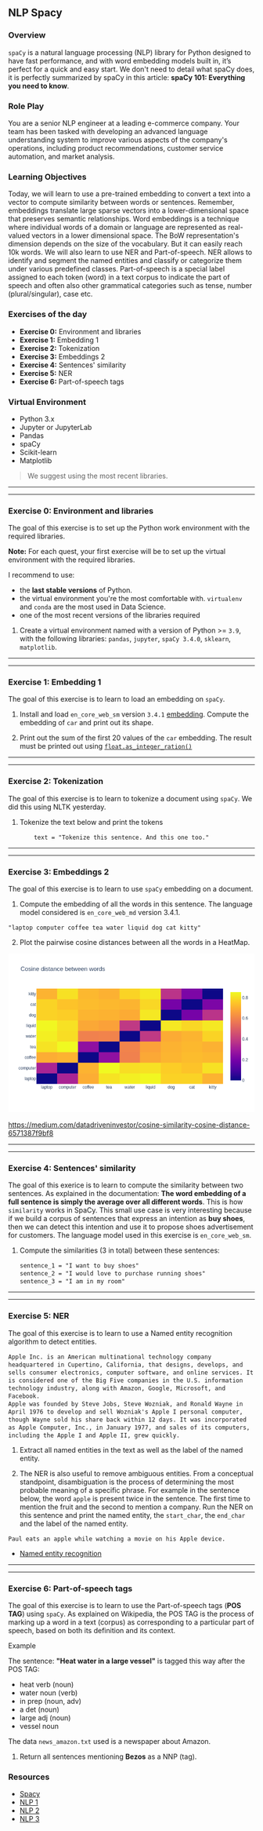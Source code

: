 ## NLP Spacy

### Overview

`spaCy` is a natural language processing (NLP) library for Python designed to have fast performance, and with word embedding models built in, it’s perfect for a quick and easy start. We don't need to detail what spaCy does, it is perfectly summarized by spaCy in this article: **spaCy 101: Everything you need to know**.

### Role Play

You are a senior NLP engineer at a leading e-commerce company. Your team has been tasked with developing an advanced language understanding system to improve various aspects of the company's operations, including product recommendations, customer service automation, and market analysis.

### Learning Objectives

Today, we will learn to use a pre-trained embedding to convert a text into a vector to compute similarity between words or sentences. Remember, embeddings translate large sparse vectors into a lower-dimensional space that preserves semantic relationships.
Word embeddings is a technique where individual words of a domain or language are represented as real-valued vectors in a lower dimensional space. The BoW representation's dimension depends on the size of the vocabulary. But it can easily reach 10k words. We will also learn to use NER and Part-of-speech. NER allows to identify and segment the named entities and classify or categorize them under various predefined classes. Part-of-speech is a special label assigned to each token (word) in a text corpus to indicate the part of speech and often also other grammatical categories such as tense, number (plural/singular), case etc.

### Exercises of the day

- **Exercise 0:** Environment and libraries
- **Exercise 1:** Embedding 1
- **Exercise 2:** Tokenization
- **Exercise 3:** Embeddings 2
- **Exercise 4:** Sentences' similarity
- **Exercise 5:** NER
- **Exercise 6:** Part-of-speech tags

### Virtual Environment

- Python 3.x
- Jupyter or JupyterLab
- Pandas
- spaCy
- Scikit-learn
- Matplotlib

> We suggest using the most recent libraries.

---

---

### Exercise 0: Environment and libraries

The goal of this exercise is to set up the Python work environment with the required libraries.

**Note:** For each quest, your first exercise will be to set up the virtual environment with the required libraries.

I recommend to use:

- the **last stable versions** of Python.
- the virtual environment you're the most comfortable with. `virtualenv` and `conda` are the most used in Data Science.
- one of the most recent versions of the libraries required

1. Create a virtual environment named with a version of Python >= `3.9`, with the following libraries: `pandas`, `jupyter`, `spaCy 3.4.0`, `sklearn`, `matplotlib`.

---

---

### Exercise 1: Embedding 1

The goal of this exercise is to learn to load an embedding on `spaCy`.

1. Install and load `en_core_web_sm` version `3.4.1` [embedding](https://github.com/explosion/spacy-models/releases/tag/en_core_web_sm-3.4.1).
   Compute the embedding of `car` and print out its shape.

2. Print out the sum of the first 20 values of the `car` embedding. The result
   must be printed out using
   [`float.as_integer_ration()`](https://docs.python.org/3/library/stdtypes.html#float.as_integer_ratio)

---

---

### Exercise 2: Tokenization

The goal of this exercise is to learn to tokenize a document using `spaCy`. We did this using NLTK yesterday.

1. Tokenize the text below and print the tokens

   ```
       text = "Tokenize this sentence. And this one too."

   ```

---

---

### Exercise 3: Embeddings 2

The goal of this exercise is to learn to use `spaCy` embedding on a document.

1. Compute the embedding of all the words in this sentence. The language model considered is `en_core_web_md` version 3.4.1.

```
"laptop computer coffee tea water liquid dog cat kitty"
```

2. Plot the pairwise cosine distances between all the words in a HeatMap.

![alt text][logo]

[logo]: ./w3day05ex1_plot.png "Plot"

https://medium.com/datadriveninvestor/cosine-similarity-cosine-distance-6571387f9bf8

---

---

### Exercise 4: Sentences' similarity

The goal of this exerice is to learn to compute the similarity between two sentences. As explained in the documentation: **The word embedding of a full sentence is simply the average over all different words**. This is how `similarity` works in SpaCy. This small use case is very interesting because if we build a corpus of sentences that express an intention as **buy shoes**, then we can detect this intention and use it to propose shoes advertisement for customers. The language model used in this exercise is `en_core_web_sm`.

1. Compute the similarities (3 in total) between these sentences:

   ```
   sentence_1 = "I want to buy shoes"
   sentence_2 = "I would love to purchase running shoes"
   sentence_3 = "I am in my room"

   ```

---

---

### Exercise 5: NER

The goal of this exercise is to learn to use a Named entity recognition algorithm to detect entities.

```
Apple Inc. is an American multinational technology company headquartered in Cupertino, California, that designs, develops, and sells consumer electronics, computer software, and online services. It is considered one of the Big Five companies in the U.S. information technology industry, along with Amazon, Google, Microsoft, and Facebook.
Apple was founded by Steve Jobs, Steve Wozniak, and Ronald Wayne in April 1976 to develop and sell Wozniak's Apple I personal computer, though Wayne sold his share back within 12 days. It was incorporated as Apple Computer, Inc., in January 1977, and sales of its computers, including the Apple I and Apple II, grew quickly.
```

1. Extract all named entities in the text as well as the label of the named entity.

2. The NER is also useful to remove ambiguous entities. From a conceptual standpoint, disambiguation is the process of determining the most probable meaning of a specific phrase. For example in the sentence below, the word `apple` is present twice in the sentence. The first time to mention the fruit and the second to mention a company. Run the NER on this sentence and print the named entity, the `start_char`, the `end_char` and the label of the named entity.

```
Paul eats an apple while watching a movie on his Apple device.
```

- [Named entity recognition](https://en.wikipedia.org/wiki/Named-entity_recognition)

---

---

### Exercise 6: Part-of-speech tags

The goal of this exercise is to learn to use the Part-of-speech tags (**POS TAG**) using `spaCy`. As explained on Wikipedia, the POS TAG is the process of marking up a word in a text (corpus) as corresponding to a particular part of speech, based on both its definition and its context.

Example

The sentence: **"Heat water in a large vessel"** is tagged this way after the POS TAG:

- heat verb (noun)
- water noun (verb)
- in prep (noun, adv)
- a det (noun)
- large adj (noun)
- vessel noun

The data `news_amazon.txt` used is a newspaper about Amazon.

1. Return all sentences mentioning **Bezos** as a NNP (tag).

### Resources

- [Spacy](https://spacy.io/usage/spacy-101)
- [NLP 1](https://spacy.io/api/doc)
- [NLP 2](https://www.analyticsvidhya.com/blog/2021/06/nlp-application-named-entity-recognition-ner-in-python-with-spacy/)
- [NLP 3](https://medium.com/mlearning-ai/nlp-04-part-of-speech-tagging-in-spacy-dc3e239c2726)
